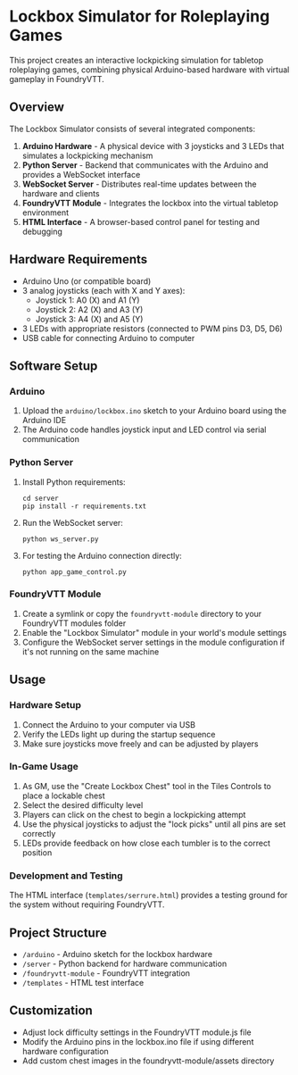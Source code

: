 # Lockbox Simulator for Roleplaying Games

This project creates an interactive lockpicking simulation for tabletop roleplaying games, combining physical Arduino-based hardware with virtual gameplay in FoundryVTT.

## Overview

The Lockbox Simulator consists of several integrated components:

1. **Arduino Hardware** - A physical device with 3 joysticks and 3 LEDs that simulates a lockpicking mechanism
2. **Python Server** - Backend that communicates with the Arduino and provides a WebSocket interface
3. **WebSocket Server** - Distributes real-time updates between the hardware and clients
4. **FoundryVTT Module** - Integrates the lockbox into the virtual tabletop environment
5. **HTML Interface** - A browser-based control panel for testing and debugging

## Hardware Requirements

- Arduino Uno (or compatible board)
- 3 analog joysticks (each with X and Y axes):
  - Joystick 1: A0 (X) and A1 (Y)
  - Joystick 2: A2 (X) and A3 (Y)
  - Joystick 3: A4 (X) and A5 (Y)
- 3 LEDs with appropriate resistors (connected to PWM pins D3, D5, D6)
- USB cable for connecting Arduino to computer

## Software Setup

### Arduino

1. Upload the `arduino/lockbox.ino` sketch to your Arduino board using the Arduino IDE
2. The Arduino code handles joystick input and LED control via serial communication

### Python Server

1. Install Python requirements:
   ```
   cd server
   pip install -r requirements.txt
   ```

2. Run the WebSocket server:
   ```
   python ws_server.py
   ```

3. For testing the Arduino connection directly:
   ```
   python app_game_control.py
   ```

### FoundryVTT Module

1. Create a symlink or copy the `foundryvtt-module` directory to your FoundryVTT modules folder
2. Enable the "Lockbox Simulator" module in your world's module settings
3. Configure the WebSocket server settings in the module configuration if it's not running on the same machine

## Usage

### Hardware Setup

1. Connect the Arduino to your computer via USB
2. Verify the LEDs light up during the startup sequence
3. Make sure joysticks move freely and can be adjusted by players

### In-Game Usage

1. As GM, use the "Create Lockbox Chest" tool in the Tiles Controls to place a lockable chest
2. Select the desired difficulty level
3. Players can click on the chest to begin a lockpicking attempt
4. Use the physical joysticks to adjust the "lock picks" until all pins are set correctly
5. LEDs provide feedback on how close each tumbler is to the correct position

### Development and Testing

The HTML interface (`templates/serrure.html`) provides a testing ground for the system without requiring FoundryVTT.

## Project Structure

- `/arduino` - Arduino sketch for the lockbox hardware
- `/server` - Python backend for hardware communication
- `/foundryvtt-module` - FoundryVTT integration
- `/templates` - HTML test interface

## Customization

- Adjust lock difficulty settings in the FoundryVTT module.js file
- Modify the Arduino pins in the lockbox.ino file if using different hardware configuration
- Add custom chest images in the foundryvtt-module/assets directory
